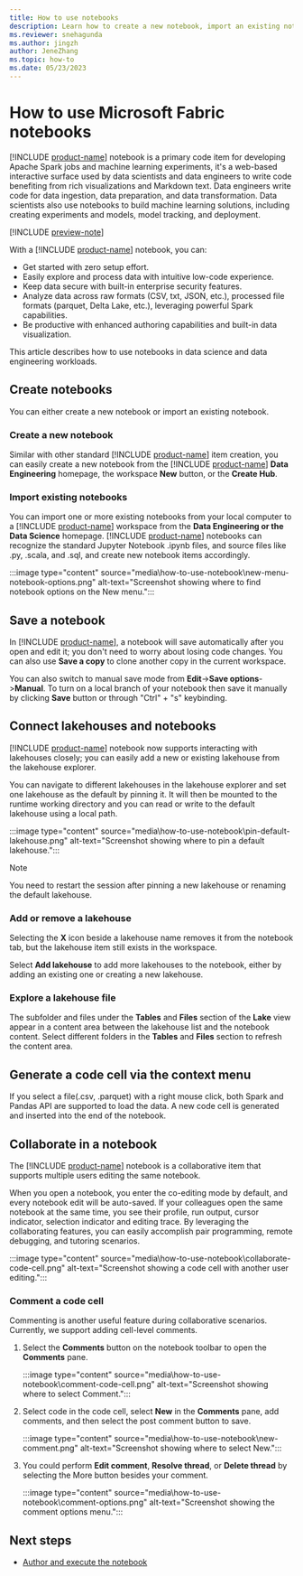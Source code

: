 ```yaml
---
title: How to use notebooks
description: Learn how to create a new notebook, import an existing notebook, connect notebooks to lakehouses. collaborate in notebooks, and comment code cells.
ms.reviewer: snehagunda
ms.author: jingzh
author: JeneZhang
ms.topic: how-to
ms.date: 05/23/2023
---
```


# How to use Microsoft Fabric notebooks

[!INCLUDE [product-name](../includes/product-name.md)] notebook is a primary code item for developing Apache Spark jobs and machine learning experiments, it's a web-based interactive surface used by data scientists and data engineers to write code benefiting from rich visualizations and Markdown text. Data engineers write code for data ingestion, data preparation, and data transformation. Data scientists also use notebooks to build machine learning solutions, including creating experiments and models, model tracking, and deployment.

[!INCLUDE [preview-note](../includes/preview-note.md)]

With a [!INCLUDE [product-name](../includes/product-name.md)] notebook, you can:

- Get started with zero setup effort.
- Easily explore and process data with intuitive low-code experience.
- Keep data secure with built-in enterprise security features.
- Analyze data across raw formats (CSV, txt, JSON, etc.), processed file formats (parquet, Delta Lake, etc.), leveraging powerful Spark capabilities.
- Be productive with enhanced authoring capabilities and built-in data visualization.

This article describes how to use notebooks in data science and data engineering workloads.

## Create notebooks

You can either create a new notebook or import an existing notebook.

### Create a new notebook

Similar with other standard [!INCLUDE [product-name](../includes/product-name.md)] item creation, you can easily create a new notebook from the [!INCLUDE [product-name](../includes/product-name.md)] **Data Engineering** homepage, the workspace **New** button, or the **Create Hub**.

### Import existing notebooks

You can import one or more existing notebooks from your local computer to a [!INCLUDE [product-name](../includes/product-name.md)] workspace from the **Data Engineering or the Data Science** homepage. [!INCLUDE [product-name](../includes/product-name.md)] notebooks can recognize the standard Jupyter Notebook .ipynb files, and source files like .py, .scala, and .sql, and create new notebook items accordingly.

:::image type="content" source="media\how-to-use-notebook\new-menu-notebook-options.png" alt-text="Screenshot showing where to find notebook options on the New menu.":::

## Save a notebook

In [!INCLUDE [product-name](../includes/product-name.md)], a notebook will save automatically after you open and edit it; you don't need to worry about losing code changes. You can also use **Save a copy** to clone another copy in the current workspace.

You can also switch to manual save mode from **Edit**->**Save options**->**Manual**. To turn on a local branch of your notebook then save it manually by clicking **Save** button or through "Ctrl" + "s" keybinding.

## Connect lakehouses and notebooks

[!INCLUDE [product-name](../includes/product-name.md)] notebook now supports interacting with lakehouses closely; you can easily add a new or existing lakehouse from the lakehouse explorer.

You can navigate to different lakehouses in the lakehouse explorer and set one lakehouse as the default by pinning it. It will then be mounted to the runtime working directory and you can read or write to the default lakehouse using a local path.

:::image type="content" source="media\how-to-use-notebook\pin-default-lakehouse.png" alt-text="Screenshot showing where to pin a default lakehouse.":::

> [!NOTE]
> You need to restart the session after pinning a new lakehouse or renaming the default lakehouse.

### Add or remove a lakehouse

Selecting the **X** icon beside a lakehouse name removes it from the notebook tab, but the lakehouse item still exists in the workspace.

Select **Add lakehouse** to add more lakehouses to the notebook, either by adding an existing one or creating a new lakehouse.

### Explore a lakehouse file

The subfolder and files under the **Tables** and **Files** section of the **Lake** view appear in a content area between the lakehouse list and the notebook content. Select different folders in the **Tables** and **Files** section to refresh the content area.

## Generate a code cell via the context menu

If you select a file(.csv, .parquet) with a right mouse click, both Spark and Pandas API are supported to load the data. A new code cell is generated and inserted into the end of the notebook.

## Collaborate in a notebook

The [!INCLUDE [product-name](../includes/product-name.md)] notebook is a collaborative item that supports multiple users editing the same notebook.  

When you open a notebook, you enter the co-editing mode by default, and every notebook edit will be auto-saved. If your colleagues open the same notebook at the same time, you see their profile, run output, cursor indicator, selection indicator and editing trace. By leveraging the collaborating features, you can easily accomplish pair programming, remote debugging, and tutoring scenarios.

:::image type="content" source="media\how-to-use-notebook\collaborate-code-cell.png" alt-text="Screenshot showing a code cell with another user editing.":::

### Comment a code cell

Commenting is another useful feature during collaborative scenarios. Currently, we support adding cell-level comments.

1. Select the **Comments** button on the notebook toolbar to open the **Comments** pane.

   :::image type="content" source="media\how-to-use-notebook\comment-code-cell.png" alt-text="Screenshot showing where to select Comment.":::

1. Select code in the code cell, select **New** in the **Comments** pane, add comments, and then select the post comment button to save.

   :::image type="content" source="media\how-to-use-notebook\new-comment.png" alt-text="Screenshot showing where to select New.":::

1. You could perform **Edit comment**, **Resolve thread**, or **Delete thread** by selecting the More button besides your comment.

   :::image type="content" source="media\how-to-use-notebook\comment-options.png" alt-text="Screenshot showing the comment options menu.":::

## Next steps

- [Author and execute the notebook](author-execute-notebook.md)
